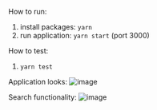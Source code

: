 How to run:
1. install packages: `yarn`
2. run application: `yarn start` (port 3000)

How to test:
1. `yarn test`

Application looks:
![image](https://user-images.githubusercontent.com/30591067/213923638-07a57262-650e-4952-8b8e-7be5959a6d4f.png)


Search functionality:
![image](https://user-images.githubusercontent.com/30591067/213923667-ce43bd64-b106-42e9-886c-9110bdf5ff20.png)
